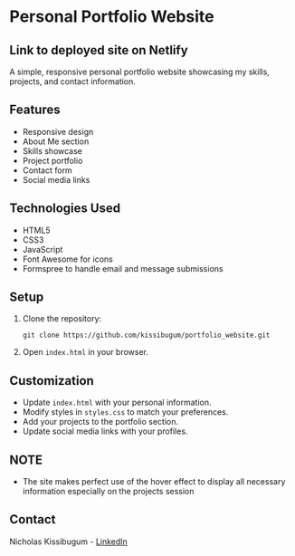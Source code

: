 # Personal Portfolio Website

## Link to deployed site on Netlify


A simple, responsive personal portfolio website showcasing my skills, projects, and contact information.

## Features

- Responsive design
- About Me section
- Skills showcase
- Project portfolio
- Contact form
- Social media links

## Technologies Used

- HTML5
- CSS3
- JavaScript
- Font Awesome for icons
- Formspree to handle email and message submissions

## Setup

1. Clone the repository:
   ```
   git clone https://github.com/kissibugum/portfolio_website.git
   ```
2. Open `index.html` in your browser.

## Customization

- Update `index.html` with your personal information.
- Modify styles in `styles.css` to match your preferences.
- Add your projects to the portfolio section.
- Update social media links with your profiles.

## NOTE
- The site makes perfect use of the hover effect to display all necessary information especially on the projects session


## Contact

Nicholas Kissibugum - [LinkedIn](https://www.linkedin.com/in/nicholas-kissibugum-364003252/)

